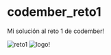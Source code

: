 # codember_reto1
Mi solución al reto 1 de codember!

![reto1](https://github.com/Alejandro-Az/codember_reto1/assets/105530752/cbe54e91-e5a1-4d8e-a09e-f935a9ace3ca)
![logo!](https://github.com/Alejandro-Az/codember_reto1/assets/105530752/a3f007a9-193b-4e96-894e-9b34124e8400)
